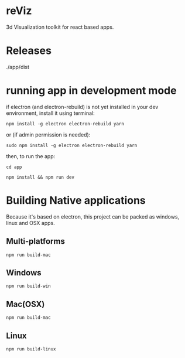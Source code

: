 # reViz
3d Visualization toolkit for react based apps.

# Releases
./app/dist

# running app in development mode
if electron (and electron-rebuild) is not yet installed in your dev environment, install it using terminal:

```
npm install -g electron electron-rebuild yarn

```

or (if admin permission is needed):
```
sudo npm install -g electron electron-rebuild yarn 
```

then, to run the app:
```
cd app

npm install && npm run dev
```

# Building Native applications
Because it's based on electron, this project can be packed as windows, linux and OSX apps.

## Multi-platforms
```
npm run build-mac
```

## Windows
```
npm run build-win
```

## Mac(OSX)
```
npm run build-mac
```

## Linux
```
npm run build-linux
```

